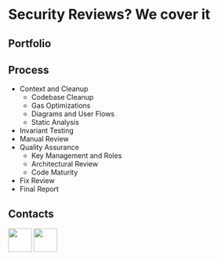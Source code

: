 # Security Reviews? We cover it

## Portfolio

## Process
* Context and Cleanup
  - Codebase Cleanup
  - Gas Optimizations
  - Diagrams and User Flows
  - Static Analysis
* Invariant Testing
* Manual Review
* Quality Assurance
  - Key Management and Roles
  - Architectural Review
  - Code Maturity
* Fix Review
* Final Report
    
## Contacts
[<img src="https://github.com/coveragelabs/security-reviews/assets/108442237/181782cb-cd37-4d6f-9866-ebf1492b7c6f" width="48">](https://twitter.com/coverage_labs)
[<img src="https://github.com/coveragelabs/security-reviews/assets/108442237/3ff4ffb0-550b-4bfe-a967-6bcd55787580" width="48">](https://www.linkedin.com/company/coveragelabs)

